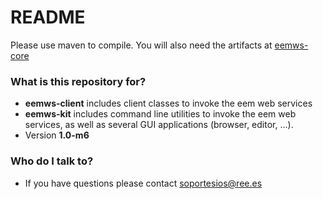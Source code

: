 # README #

Please use maven to compile.
You will also need the artifacts at [eemws-core](https://bitbucket.org/smree/eemws-core)

### What is this repository for? ###

* **eemws-client** includes client classes to invoke the eem web services
* **eemws-kit** includes command line utilities to invoke the eem web services, as well as several GUI applications (browser, editor, ...).
* Version **1.0-m6**

### Who do I talk to? ###

* If you have questions please contact soportesios@ree.es
